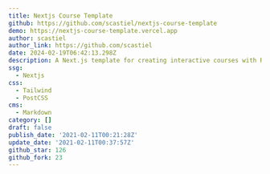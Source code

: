 ```yaml
---
title: Nextjs Course Template
github: https://github.com/scastiel/nextjs-course-template
demo: https://nextjs-course-template.vercel.app
author: scastiel
author_link: https://github.com/scastiel
date: 2024-02-19T06:42:13.298Z
description: A Next.js template for creating interactive courses with React
ssg:
  - Nextjs
css:
  - Tailwind
  - PostCSS
cms:
  - Markdown
category: []
draft: false
publish_date: '2021-02-11T00:21:28Z'
update_date: '2021-02-11T00:37:57Z'
github_star: 126
github_fork: 23
---
```

